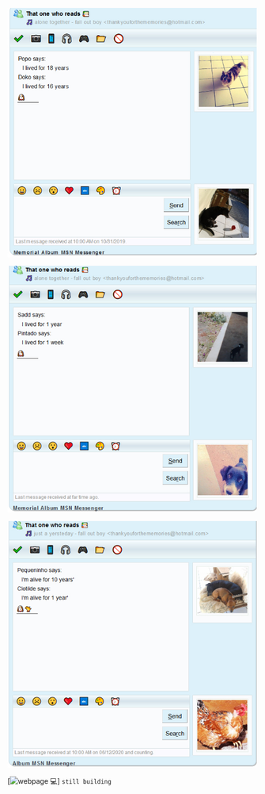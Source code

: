 ![](https://github.com/spacexjedi/spacexjedi/blob/master/album/images/img1.jpg)  

![](https://github.com/spacexjedi/spacexjedi/blob/master/album/images/img2.jpg)  

![](https://github.com/spacexjedi/spacexjedi/blob/master/album/images/img3.jpg)   

[![webpage 💻](https://img.shields.io/badge/%F0%9F%92%BB-webpage-9cf)] ```still building```     
